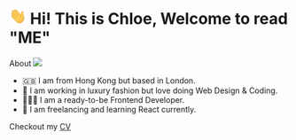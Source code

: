 <H1><img src="https://raw.githubusercontent.com/ABSphreak/ABSphreak/master/gifs/Hi.gif" height="30px"> Hi! This is Chloe, Welcome to read "ME" </H1>

About ![](https://www.codewars.com/users/chloehywong/badges/small)
- 🇬🇧 I am from Hong Kong but based in London.
- 🎨 I am working in luxury fashion but love doing Web Design & Coding.
- 👩🏻‍💻 I am a ready-to-be Frontend Developer.
- 📖 I am freelancing and learning React currently. 

Checkout my [CV](https://drive.google.com/file/d/1R9Vq1JcH_1Mw36-y_ZCW6DleBT14ZLhv/view?usp=sharing)






